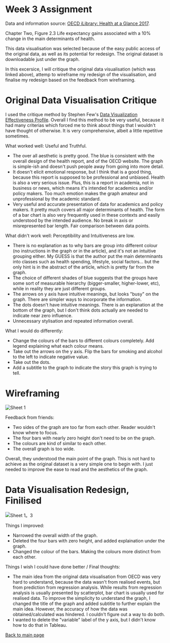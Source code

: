 # Week 3 Assignment
Data and information source: [OECD iLibrary: Health at a Glance 2017](https://www.oecd-ilibrary.org/sites/health_glance-2017-5-en/index.html?itemId=/content/component/health_glance-2017-5-en). 

Chapter Two, Figure 2.3 Life expectancy gains associated with a 10% change in the main determinants of health. 

This data visualisation was selected because of the easy public access of the original data, as well as its potential for redesign. The original dataset is downloadable just under the graph. 

In this excersice, I will critique the original data visualisation (which was linked above), attemp to wireframe my redesign of the visualisation, and finalise my redesign based on the feedback from wireframing. 


# Original Data Visualisation Critique
I used the critique method by Stephen Few's [Data Visualization Effectiveness Profile](http://www.perceptualedge.com/articles/visual_business_intelligence/data_visualization_effectiveness_profile.pdf). Overall I find this method to be very useful, because it had many criterias which forced me to think about things that I wouldn't have thought of otherwise. It is very comprehensive, albeit a little repetitive sometimes. 

What worked well: Useful and Truthful. 

- The over all aesthetic is pretty good. The blue is consistent with the overall design of the health report, and of the OECD website. The graph is simple-ish and doesn't push people away from going into more detail. 
- It doesn't elicit emotional response, but I think that is a good thing, because this report is supposed to be professional and unbiased. Health is also a very serious issue. Plus, this is a report in academia, not in business or news, which means it's intended for academics and/or policy makers. Too much emotion makes the graph amateur and unprofessional by the academic standard. 
- Very useful and accurate presentation of data for academics and policy makers. It pretty much covers all major determinants of health. The form of a bar chart is also very frequently used in these contexts and easily understood by the intended audience. No break in axis or misrepresented bar length. Fair comparison between data points. 

What didn't work well: Perceptibility and Intuitiveness are low. 

- There is no explanation as to why bars are group into different colour (no instructions in the graph or in the article), and it's not an intuitive grouping either. My GUESS is that the author put the main determinants into classes such as health spending, lifestyle, social factors... but the only hint is in the abstract of the article, which is pretty far from the graph. 
- The choice of different shades of blue suggests that the groups have some sort of measurable hierarchy (bigger-smaller, higher-lower, etc), while in reality they are just different groups. 
- The arrows on y axis have intuitive meanings, but looks "busy" on the graph. There are simpler ways to incorporate the information. 
- The dots doesn't have intuitive meanings. There is an explanation at the bottom of the graph, but I don't think dots actually are needed to indicate near zero influence. 
- Unnecessary stylisation and repeated information overall. 

What I would do differently:

- Change the colours of the bars to different colours completely. Add legend explaining what each colour means. 
- Take out the arrows on the y axis. Flip the bars for smoking and alcohol to the left to indicate negative value. 
- Take out the dots. 
- Add a subtitle to the graph to indicate the story this graph is trying to tell. 

# Wireframing
![Sheet 1](https://user-images.githubusercontent.com/60046385/73614134-634e2f00-45ca-11ea-912f-651adfcbef32.png)

Feedback from friends:

- Two sides of the graph are too far from each other. Reader wouldn't know where to focus. 
- The four bars with nearly zero height don't need to be on the graph. 
- The colours are kind of similar to each other. 
- The overall graph is too wide. 

Overall, they understood the main point of the graph. This is not hard to achieve as the original dataset is a very simple one to begin with. I just needed to improve the ease to read and the aesthetics of the graph. 

# Data Visualisation Redesign, Finilised
![Sheet 1。3](https://user-images.githubusercontent.com/60046385/73614717-9810b500-45cf-11ea-9c41-c82cfa4be804.png)

Things I improved:

- Narrowed the overall width of the graph. 
- Deleted the four bars with zero height, and added explaination under the graph. 
- Changed the colour of the bars. Making the colours more distinct from each other. 

Things I wish I could have done better / Final thoughts:

- The main idea from the original data visualisation from OECD was very hard to understand, because the data wasn't from realised events, but from prediction from regression analysis. While results from regression analysis is usually presented by scatterplot, bar chart is usually used for realised data. To improve the simplicity to understand the graph, I changed the title of the graph and added subtitle to further explain the main idea. However, the accuracy of how the data was obtained/calculated was hindered. I couldn't figure out a way to do both. 
- I wanted to delete the "variable" label of the y axis, but I didn't know how to do that in Tableau. 


[Back to main page](https://estherytan.github.io/datavis-portfolio/)

